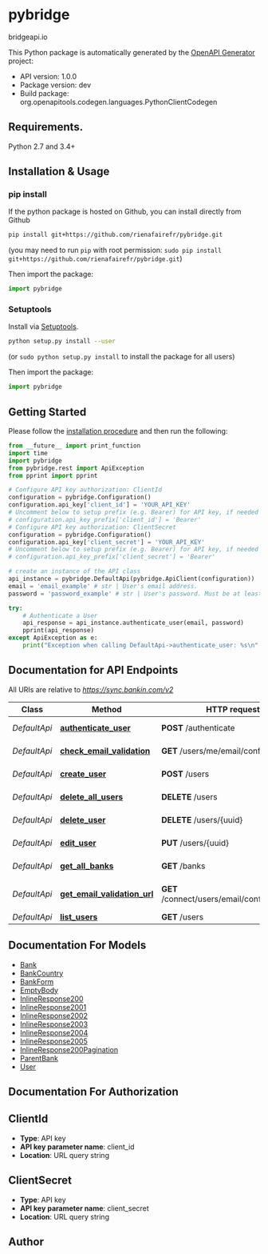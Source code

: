 # pybridge
bridgeapi.io

This Python package is automatically generated by the [OpenAPI Generator](https://openapi-generator.tech) project:

- API version: 1.0.0
- Package version: dev
- Build package: org.openapitools.codegen.languages.PythonClientCodegen

## Requirements.

Python 2.7 and 3.4+

## Installation & Usage
### pip install

If the python package is hosted on Github, you can install directly from Github

```sh
pip install git+https://github.com/rienafairefr/pybridge.git
```
(you may need to run `pip` with root permission: `sudo pip install git+https://github.com/rienafairefr/pybridge.git`)

Then import the package:
```python
import pybridge 
```

### Setuptools

Install via [Setuptools](http://pypi.python.org/pypi/setuptools).

```sh
python setup.py install --user
```
(or `sudo python setup.py install` to install the package for all users)

Then import the package:
```python
import pybridge
```

## Getting Started

Please follow the [installation procedure](#installation--usage) and then run the following:

```python
from __future__ import print_function
import time
import pybridge
from pybridge.rest import ApiException
from pprint import pprint

# Configure API key authorization: ClientId
configuration = pybridge.Configuration()
configuration.api_key['client_id'] = 'YOUR_API_KEY'
# Uncomment below to setup prefix (e.g. Bearer) for API key, if needed
# configuration.api_key_prefix['client_id'] = 'Bearer'
# Configure API key authorization: ClientSecret
configuration = pybridge.Configuration()
configuration.api_key['client_secret'] = 'YOUR_API_KEY'
# Uncomment below to setup prefix (e.g. Bearer) for API key, if needed
# configuration.api_key_prefix['client_secret'] = 'Bearer'

# create an instance of the API class
api_instance = pybridge.DefaultApi(pybridge.ApiClient(configuration))
email = 'email_example' # str | User's email address.
password = 'password_example' # str | User's password. Must be at least 6 characters and less than 255 characters. 

try:
    # Authenticate a User
    api_response = api_instance.authenticate_user(email, password)
    pprint(api_response)
except ApiException as e:
    print("Exception when calling DefaultApi->authenticate_user: %s\n" % e)

```

## Documentation for API Endpoints

All URIs are relative to *https://sync.bankin.com/v2*

Class | Method | HTTP request | Description
------------ | ------------- | ------------- | -------------
*DefaultApi* | [**authenticate_user**](docs/DefaultApi.md#authenticate_user) | **POST** /authenticate | Authenticate a User
*DefaultApi* | [**check_email_validation**](docs/DefaultApi.md#check_email_validation) | **GET** /users/me/email/confirmation | check Email Validation
*DefaultApi* | [**create_user**](docs/DefaultApi.md#create_user) | **POST** /users | Create a User
*DefaultApi* | [**delete_all_users**](docs/DefaultApi.md#delete_all_users) | **DELETE** /users | Delete all users
*DefaultApi* | [**delete_user**](docs/DefaultApi.md#delete_user) | **DELETE** /users/{uuid} | delete a User
*DefaultApi* | [**edit_user**](docs/DefaultApi.md#edit_user) | **PUT** /users/{uuid} | edit User credentials
*DefaultApi* | [**get_all_banks**](docs/DefaultApi.md#get_all_banks) | **GET** /banks | get All banks
*DefaultApi* | [**get_email_validation_url**](docs/DefaultApi.md#get_email_validation_url) | **GET** /connect/users/email/confirmation/url | get the URL for email validation
*DefaultApi* | [**list_users**](docs/DefaultApi.md#list_users) | **GET** /users | List users


## Documentation For Models

 - [Bank](docs/Bank.md)
 - [BankCountry](docs/BankCountry.md)
 - [BankForm](docs/BankForm.md)
 - [EmptyBody](docs/EmptyBody.md)
 - [InlineResponse200](docs/InlineResponse200.md)
 - [InlineResponse2001](docs/InlineResponse2001.md)
 - [InlineResponse2002](docs/InlineResponse2002.md)
 - [InlineResponse2003](docs/InlineResponse2003.md)
 - [InlineResponse2004](docs/InlineResponse2004.md)
 - [InlineResponse2005](docs/InlineResponse2005.md)
 - [InlineResponse200Pagination](docs/InlineResponse200Pagination.md)
 - [ParentBank](docs/ParentBank.md)
 - [User](docs/User.md)


## Documentation For Authorization


## ClientId

- **Type**: API key
- **API key parameter name**: client_id
- **Location**: URL query string

## ClientSecret

- **Type**: API key
- **API key parameter name**: client_secret
- **Location**: URL query string


## Author




